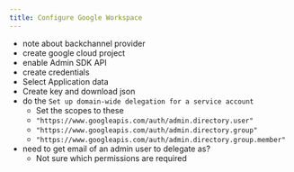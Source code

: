 ```yaml
---
title: Configure Google Workspace
---
```




- note about backchannel provider
- create google cloud project
- enable Admin SDK API
- create credentials
- Select Application data
- Create key and download json
- do the `Set up domain-wide delegation for a service account`
    - Set the scopes to these
    - `"https://www.googleapis.com/auth/admin.directory.user"`
    - `"https://www.googleapis.com/auth/admin.directory.group"`
    - `"https://www.googleapis.com/auth/admin.directory.group.member"`
- need to get email of an admin user to delegate as?
    - Not sure which permissions are required
